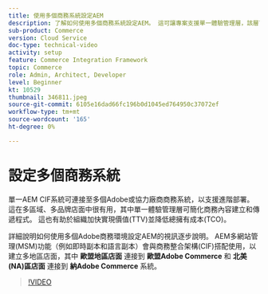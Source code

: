 ```yaml
---
title: 使用多個商務系統設定AEM
description: 了解如何使用多個商務系統設定AEM。 這可讓專案支援單一體驗管理層，該層可連線至多個Adobe或協力廠商商務後端，以支援多品牌、多地區店面。
sub-product: Commerce
version: Cloud Service
doc-type: technical-video
activity: setup
feature: Commerce Integration Framework
topic: Commerce
role: Admin, Architect, Developer
level: Beginner
kt: 10529
thumbnail: 346811.jpeg
source-git-commit: 6105e16dad66fc196b0d1045ed764950c37072ef
workflow-type: tm+mt
source-wordcount: '165'
ht-degree: 0%

---
```



# 設定多個商務系統

單一AEM CIF系統可連接至多個Adobe或協力廠商商務系統，以支援進階部署。 這在多區域、多品牌店面中很有用，其中單一體驗管理層可簡化商務內容建立和傳遞程式。 這也有助於組織加快實現價值(TTV)並降低總擁有成本(TCO)。

詳細說明如何使用多個Adobe商務環境設定AEM的視訊逐步說明。 AEM多網站管理(MSM)功能（例如即時副本和語言副本）會與商務整合架構(CIF)搭配使用，以建立多地區店面，其中 __歐盟地區店面__ 連接到 __歐盟Adobe Commerce__ 和 __北美(NA)區店面__ 連接到 __納Adobe Commerce__ 系統。

>[!VIDEO](https://video.tv.adobe.com/v/346811/?quality=12&learn=on)
